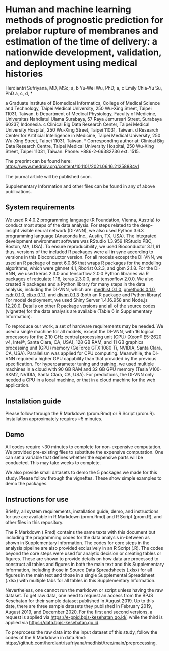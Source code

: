 # Human and machine learning methods of prognostic prediction for prelabor rupture of membranes and estimation of the time of delivery: a nationwide development, validation, and deployment using medical histories

Herdiantri Sufriyana, MD, MSc; a, b Yu-Wei Wu, PhD; a, c Emily Chia-Yu Su, PhD 
a, c, d, *

a Graduate Institute of Biomedical Informatics, College of Medical Science and Technology, Taipei Medical University, 250 Wu-Xing Street, Taipei 11031, Taiwan.
b Department of Medical Physiology, Faculty of Medicine, Universitas Nahdlatul 
Ulama Surabaya, 57 Raya Jemursari Street, Surabaya 60237, Indonesia.
c Clinical Big Data Research Center, Taipei Medical University Hospital, 250 
Wu-Xing Street, Taipei 11031, Taiwan.
d Research Center for Artificial Intelligence in Medicine, Taipei Medical 
University, 250 Wu-Xing Street, Taipei 11031, Taiwan.
\* Corresponding author at: Clinical Big Data Research Centre, Taipei Medical 
University Hospital, 250 Wu-Xing Street, Taipei 11031, Taiwan. Phone: 
+886-2-66382736 ext. 1515.

The preprint can be found here:
https://www.medrxiv.org/content/10.1101/2021.06.16.21258884v1

The journal article will be published soon.

Supplementary Information and other files can be found in any of above 
publications.


## System requirements

We used R 4.0.2 programming language (R Foundation, Vienna, Austria) to conduct 
most steps of the data analysis. For steps related to the deep-insight visible 
neural network (DI-VNN), we also used Python 3.6.3 programming language 
(Anaconda Inc., Austin, TX, USA). The integrated development environment 
software was RStudio 1.3.959 (RStudio PBC, Boston, MA, USA). To ensure 
reproducibility, we used Bioconductor 3.11;61 thus, versions of the included R 
packages were all in sync according to versions in this Bioconductor version. 
For all models except the DI-VNN, we used an R package of caret 6.0.86 that 
wraps R packages for the modeling algorithms, which were glmnet 4.1, Rborist 
0.2.3, and gbm 2.1.8. For the DI-VNN, we used keras 2.3.0 and tensorflow 2.0.0 
Python libraries via R packages of reticulate 1.16, keras 2.3.0.0, and 
tensorflow 2.0.0. We also created R packages and a Python library for many 
steps in the data analysis, including the DI-VNN, which are: 
[medhist 0.1.0](https://github.com/herdiantrisufriyana/medhist), 
[gmethods 0.1.0](https://github.com/herdiantrisufriyana/gmethods), 
[rsdr 0.1.0](https://github.com/herdiantrisufriyana/rsdr), 
[clixo 0.1.1](https://github.com/herdiantrisufriyana/clixo), and 
[divnn 0.1.3](https://github.com/herdiantrisufriyana/divnn) (both an R package 
and Python library)
For model deployment, we used Shiny Server 1.4.16.958 and Node.js 12.20.0. 
Details on other R package versions and all of the source codes (vignette) for 
the data analysis are available (Table 6 in Supplementary Information).

To reproduce our work, a set of hardware requirements may be needed. We used a 
single machine for all models, except the DI-VNN, with 16 logical processors 
for the 2.10 GHz central processing unit (CPU) (Xeon® E5-2620 v4, Intel®, Santa 
Clara, CA, USA), 128 GB RAM, and 11 GB graphics processing unit (GPU) memory 
(GeForce GTX 1080 Ti, NVIDIA, Santa Clara, CA, USA). Parallelism was applied 
for CPU computing. Meanwhile, the DI-VNN required a higher GPU capability than 
that provided by the previous specification. For hyperparameter tuning and 
training, we used multiple machines in a cloud with 90 GB RAM and 32 GB GPU 
memory (Tesla V100-SXM2, NVIDIA, Santa Clara, CA, USA). For predictions, the 
DI-VNN only needed a CPU in a local machine, or that in a cloud machine for the 
web application.


## Installation guide

Please follow through the R Markdown (prom.Rmd) or R Script (prom.R). 
Installation approximately requires ~5 minutes.


## Demo

All codes require ~30 minutes to complete for non-expensive computation. We 
provided pre-existing files to substitute the expensive computation. One can 
set a variable that defines whether the expensive parts will be conducted. This 
may take weeks to complete.

We also provide small datasets to demo the 5 packages we made for this study. 
Please follow through the vignettes. These show simple examples to demo the 
packages.


## Instructions for use

Briefly, all system requirements, installation guide, demo, and instructions 
for use are available in R Markdown (prom.Rmd) and R Script (prom.R), and 
other files in this repository.

The R Markdown (.Rmd) contains the same texts with this document but including 
the programming codes for the data analysis in-between as shown in 
Supplementary Information. The codes for core steps in the analysis pipeline 
are also provided exclusively in an R Script (.R). The codes beyond the core 
steps were used for analytic decision or creating tables or figures. These are 
shown to provide details on how data are processed to construct all tables and 
figures in both the main text and this Supplementary Information, including 
those in Source Data Spreadsheets (.xlsx) for all figures in the main text and 
those in a single Supplemental Spreadsheet (.xlsx) with multiple tabs for all 
tables in this Supplementary Information.

Nevertheless, one cannot run the markdown or script unless having the raw 
dataset. To get raw data, one need to request an access from the BPJS Kesehatan 
for their sample dataset published in August 2019. Up to this date, there are 
three sample datasets they published in February 2019, August 2019, and 
December 2020. For the first and second versions, a request is applied via 
https://e-ppid.bpjs-kesehatan.go.id/, while the third is applied via 
https://data.bpjs-kesehatan.go.id.

To preprocess the raw data into the input dataset of this study, follow the 
codes of the R Markdown in data.Rmd: 
https://github.com/herdiantrisufriyana/medhist/tree/main/preprocessing.

